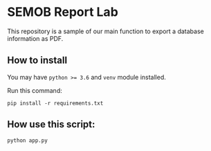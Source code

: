 # SEMOB Report Lab

This repository is a sample of our main function to export a database information as PDF.

## How to install

You may have `python >= 3.6` and `venv` module installed.

Run this command:
```shell
pip install -r requirements.txt
```

## How use this script:

```shell
python app.py
```

